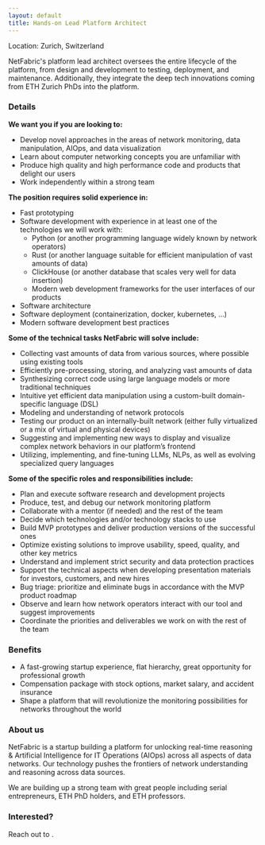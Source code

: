 ```yaml
---
layout: default
title: Hands-on Lead Platform Architect
---
```


Location: Zurich, Switzerland

NetFabric's platform lead architect oversees the entire lifecycle of the platform, from design and development to testing, deployment, and maintenance. Additionally, they integrate the deep tech innovations coming from ETH Zurich PhDs into the platform.

### Details

**We want you if you are looking to:**

- Develop novel approaches in the areas of network monitoring, data manipulation, AIOps, and data visualization
- Learn about computer networking concepts you are unfamiliar with
- Produce high quality and high performance code and products that delight our users
- Work independently within a strong team

**The position requires solid experience in:**

- Fast prototyping
- Software development with experience in at least one of the technologies we will work with:
  - Python (or another programming language widely known by network operators)
  - Rust (or another language suitable for efficient manipulation of vast amounts of data)
  - ClickHouse (or another database that scales very well for data insertion)
  - Modern web development frameworks for the user interfaces of our products
- Software architecture
- Software deployment (containerization, docker, kubernetes, …)
- Modern software development best practices

**Some of the technical tasks NetFabric will solve include:**

- Collecting vast amounts of data from various sources, where possible using existing tools
- Efficiently pre-processing, storing, and analyzing vast amounts of data
- Synthesizing correct code using large language models or more traditional techniques
- Intuitive yet efficient data manipulation using a custom-built domain-specific language (DSL)
- Modeling and understanding of network protocols
- Testing our product on an internally-built network (either fully virtualized
  or a mix of virtual and physical devices)
- Suggesting and implementing new ways to display and visualize complex network behaviors in our platform’s frontend
- Utilizing, implementing, and fine-tuning LLMs, NLPs, as well as evolving specialized query languages

**Some of the specific roles and responsibilities include:**

- Plan and execute software research and development projects
- Produce, test, and debug our network monitoring platform
- Collaborate with a mentor (if needed) and the rest of the team
- Decide which technologies and/or technology stacks to use
- Build MVP prototypes and deliver production versions of the successful ones
- Optimize existing solutions to improve usability, speed, quality, and other key metrics
- Understand and implement strict security and data protection practices
- Support the technical aspects when developing presentation materials for investors, customers, and new hires
- Bug triage: prioritize and eliminate bugs in accordance with the MVP product roadmap
- Observe and learn how network operators interact with our tool and suggest improvements
- Coordinate the priorities and deliverables we work on with the rest of the team

### Benefits

- A fast-growing startup experience, flat hierarchy, great opportunity for professional growth
- Compensation package with stock options, market salary, and accident insurance
- Shape a platform that will revolutionize the monitoring possibilities for networks throughout the world

### About us

NetFabric is a startup building a platform for unlocking real-time reasoning & Artificial Intelligence for IT Operations (AIOps) across all aspects of data networks. Our technology pushes the frontiers of network understanding and reasoning across data sources.

We are building up a strong team with great people including serial entrepreneurs, ETH PhD holders, and ETH professors.

### Interested?

Reach out to <mail to="careers" addBody="true"></mail>.
